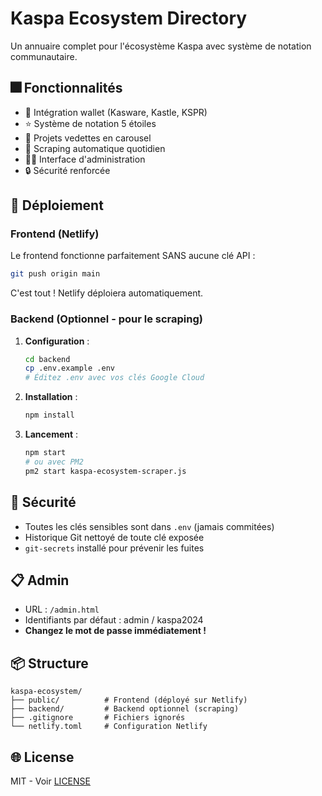 # Kaspa Ecosystem Directory

Un annuaire complet pour l'écosystème Kaspa avec système de notation communautaire.

## 🎆 Fonctionnalités

- 🔗 Intégration wallet (Kasware, Kastle, KSPR)
- ⭐ Système de notation 5 étoiles
- 🎰 Projets vedettes en carousel
- 🤖 Scraping automatique quotidien
- 👨‍💼 Interface d'administration
- 🔒 Sécurité renforcée

## 🚀 Déploiement

### Frontend (Netlify)

Le frontend fonctionne parfaitement SANS aucune clé API :

```bash
git push origin main
```

C'est tout ! Netlify déploiera automatiquement.

### Backend (Optionnel - pour le scraping)

1. **Configuration** :
   ```bash
   cd backend
   cp .env.example .env
   # Éditez .env avec vos clés Google Cloud
   ```

2. **Installation** :
   ```bash
   npm install
   ```

3. **Lancement** :
   ```bash
   npm start
   # ou avec PM2
   pm2 start kaspa-ecosystem-scraper.js
   ```

## 🔐 Sécurité

- Toutes les clés sensibles sont dans `.env` (jamais commitées)
- Historique Git nettoyé de toute clé exposée
- `git-secrets` installé pour prévenir les fuites

## 📋 Admin

- URL : `/admin.html`
- Identifiants par défaut : admin / kaspa2024
- **Changez le mot de passe immédiatement !**

## 📦 Structure

```
kaspa-ecosystem/
├── public/          # Frontend (déployé sur Netlify)
├── backend/         # Backend optionnel (scraping)
├── .gitignore       # Fichiers ignorés
└── netlify.toml     # Configuration Netlify
```

## 🌐 License

MIT - Voir [LICENSE](LICENSE)
